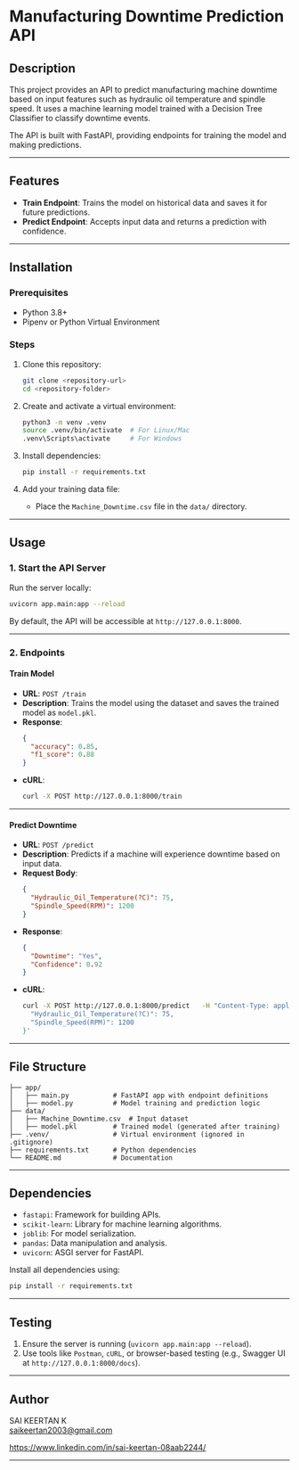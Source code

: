 
# Manufacturing Downtime Prediction API

## Description
This project provides an API to predict manufacturing machine downtime based on input features such as hydraulic oil temperature and spindle speed. It uses a machine learning model trained with a Decision Tree Classifier to classify downtime events. 

The API is built with FastAPI, providing endpoints for training the model and making predictions.

---

## Features
- **Train Endpoint**: Trains the model on historical data and saves it for future predictions.
- **Predict Endpoint**: Accepts input data and returns a prediction with confidence.

---

## Installation

### Prerequisites
- Python 3.8+
- Pipenv or Python Virtual Environment

### Steps
1. Clone this repository:
   ```bash
   git clone <repository-url>
   cd <repository-folder>
   ```

2. Create and activate a virtual environment:
   ```bash
   python3 -m venv .venv
   source .venv/bin/activate  # For Linux/Mac
   .venv\Scripts\activate     # For Windows
   ```

3. Install dependencies:
   ```bash
   pip install -r requirements.txt
   ```

4. Add your training data file:
   - Place the `Machine_Downtime.csv` file in the `data/` directory.

---

## Usage

### 1. Start the API Server
Run the server locally:
```bash
uvicorn app.main:app --reload
```
By default, the API will be accessible at `http://127.0.0.1:8000`.

---

### 2. Endpoints

#### **Train Model**
- **URL**: `POST /train`
- **Description**: Trains the model using the dataset and saves the trained model as `model.pkl`.
- **Response**:
  ```json
  {
    "accuracy": 0.85,
    "f1_score": 0.88
  }
  ```
- **cURL**:
  ```bash
  curl -X POST http://127.0.0.1:8000/train
  ```

---

#### **Predict Downtime**
- **URL**: `POST /predict`
- **Description**: Predicts if a machine will experience downtime based on input data.
- **Request Body**:
  ```json
  {
    "Hydraulic_Oil_Temperature(?C)": 75,
    "Spindle_Speed(RPM)": 1200
  }
  ```
- **Response**:
  ```json
  {
    "Downtime": "Yes",
    "Confidence": 0.92
  }
  ```
- **cURL**:
  ```bash
  curl -X POST http://127.0.0.1:8000/predict   -H "Content-Type: application/json"   -d '{
    "Hydraulic_Oil_Temperature(?C)": 75,
    "Spindle_Speed(RPM)": 1200
  }'
  ```

---

## File Structure
```
├── app/
│   ├── main.py           # FastAPI app with endpoint definitions
│   ├── model.py          # Model training and prediction logic
├── data/
│   ├── Machine_Downtime.csv  # Input dataset
│   ├── model.pkl         # Trained model (generated after training)
├── .venv/                # Virtual environment (ignored in .gitignore)
├── requirements.txt      # Python dependencies
└── README.md             # Documentation
```

---

## Dependencies
- `fastapi`: Framework for building APIs.
- `scikit-learn`: Library for machine learning algorithms.
- `joblib`: For model serialization.
- `pandas`: Data manipulation and analysis.
- `uvicorn`: ASGI server for FastAPI.

Install all dependencies using:
```bash
pip install -r requirements.txt
```

---

## Testing
1. Ensure the server is running (`uvicorn app.main:app --reload`).
2. Use tools like `Postman`, `cURL`, or browser-based testing (e.g., Swagger UI at `http://127.0.0.1:8000/docs`).

---

## Author
SAI KEERTAN K  
saikeertan2003@gmail.com 


https://www.linkedin.com/in/sai-keertan-08aab2244/

--- 
